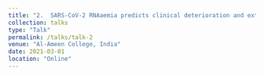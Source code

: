 ```yaml
---
title: "2.	SARS-CoV-2 RNAaemia predicts clinical deterioration and extrapulmonary complications from COVID-19."
collection: talks
type: "Talk"
permalink: /talks/talk-2
venue: "Al-Ameen College, India"
date: 2021-03-01
location: "Online"
---
```

